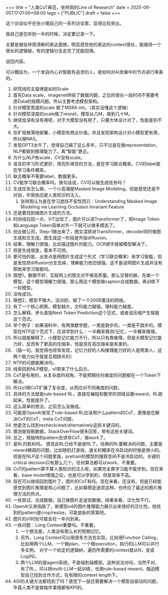 +++
title = "人类CoT典范，张祥雨的Line of Research"
date = 2025-06-05T17:01:00+08:00
tags = ["PUBLIC"]
draft = false
+++

这个访谈似乎在张小珺自己的一系列访谈里，显得比较突出。

我自己是在听到一半的时候，决定要记录一下。

主要是被张祥雨清晰的表达震撼，明显感觉他的表达的context很长，能维持一个很长的逻辑链，有的逻辑分支走完了还能回溯。

说回内容。

可以概括为，一个发自内心对智能有追求的人，是如何对AI发展中的节点进行审美的。

<!--more-->

1.  研究线的主旋律是如何Scale
2.  首先Data scale，imagenet终结了数据问题，之后的很长一段时间不需要考虑Data的规模问题。所以主要考虑模型架构。
3.  针对模型宽度的scale 做了MSRA init。（其实没懂这个逻辑）
4.  针对模型深度的scale做了resnet，模型从几M，做到几十M。
5.  继续加深有没有用呢，对于大模型没有用了，只要大体设计对了，性能差别不大。
6.  在旷视做落地部署，小模型有商业价值。并且发现架构设计对小模型更有用，所以做NAS。
7.  发现GPT3太牛了，觉得自己搞了这么多年，只不过是在做representation，NLP都做到推理能力了。离“智能”更近。
8.  为什么NLP有scale，CV没有scale。
9.  语言的学习形式更好，用完形填空的方法，是在学习联合概率。CV的label是在学习条件概率。
10. 联合概率不需要label，数据更多。
11. CV能学习联合概率吗，换句话说，CV可以做生成任务吗？
12. 生成任务怎么做，一个小高潮是Masked Image Modeling。但是感觉还是不对劲，毕竟依旧是人类知识的注入。
    1.  张祥雨认为是在学习遮挡不变性而已：Understanding Masked Image Modeling via Learning Occlusion Invariant Feature
13. 还是要找到做图片生成的方法。
14. 时间线拉回一点，ViT出现了，图片可以进Transformer了，把Image Token和Language Token简单对齐一下就可以做多模态了。
15. 创业做公司，Step-1做出来了，图文混排进Transformer，decoder同时做图生成和文生成。图生成这一阶段是外挂diffusion。
16. 结果，理解力很强，比如描述图片的能力。OCR顺手就被模型解决了。
17. 但是生成很差，基本不可控。
18. 更可怕的是，出发点是用图片生成这个形式（学习联合概率）来学习智能，但是发现把diffusion分支去掉，理解能力依旧很强。这不是说明图片生成并没有帮助来学习智能吗。
19. 猜想1，数据不好，互联网上的图文对不够高质量。那么交替的做，先做一个模型，这个模型理解力很强，那么用这个模型做caption合成数据，再训练下一轮模型。
20. 没有成功。
21. 猜想2，模型不够大，没训好。做了一个200B激活的网络。
22. 有了一个核心观察。模型越大，文科能力越强，理科能力越差。
23. 怎么解释。矛头直指Next Token Prediction这个范式，或者说压缩产生智能这个范式。
24. 举个例子：如果语料中，有两类数学题，一类是跳步的，一类是不跳步的。模型在NTP这个范式下，应该学到什么：一半概率猜测/记忆，一半概率推理。
25. 所以就能解释了，小模型记忆能力不行，所以只有靠推理，但是大模型记忆能力好，反而有了更高的压缩率，但是现在高压缩率是有害的。
26. （插一句，我觉得也经常发现，记忆力好的人和推理能力好的人是两类人，这两个能力似乎就是互相排斥的）
27. NTP的问题能解决吗。
28. 线索回到NLP模型，o1带来了什么启示。
29. CoT是有用的，从复杂度的视角，不能预期任何难度的问题都在一个Token下解决。
30. 所以o1用CoT扩展了复杂度，从而应对不同难度的问题。
31. 具体的方法就是rule-based RL，直接在编程和数学的领域设置reward，RL跑起来，性能提升了。
32. 这么简单的想法，之前怎么没做成。
33. 可能是OpenAI发现了rule-based RL应该用什么pattern的CoT，更像是在解决CoT的CoT，meta CoT问题。
34. 他是怎么找到recheck/wait/alternatively这些关键词的。
35. 猜测是观察数据，StackOverFlow很多回答，带有这些关键词。
36. 总之，用独特的pattern去诱导CoT，做work了。
37. 是RL的胜利吗。
    感觉此RL已经不是彼RL了。经典的RL要解决的问题，主要是reward稀疏的问题，比如随机打游戏，通关的概率在冷启动的时候是很小的。
    但是在NLP这个问题里面，pretrain的模型的搜索空间不是冷启动的。关键的critical decision只有那么几个。任何算法都可以work，不重要。
38. CoT的pattern算不算人类知识的注入呢，如果完全靠学习能不能学到。现在来看，base model增强之后，也是可以学到的，但是效率不高。
39. 现在可以继续回到图片了，图片的CoT有吗。现在来看，还没有。但是已经能感觉到图片推理是核心问题了，比如看图走迷宫这种。也呼应了最近的图片推理方法的热点。
40. 一些尝试，合成数据，自己做图片走迷宫数据。结果来看，泛化性不行。
41. OpenAI又来指路了，新模型o4的图片推理能力展示出来很好的泛化性。他找到的pattern是crop/resize。可能是新的答案吧。
42. 图片的o1时刻可能会在一年内到来。
43. 一些问题：Long Context重要吗。不重要。
    1.  一个想法是，人类没有那么长的短期记忆。
    2.  另外，Long Context可以用很多方法去实现，比如用Function Calling，比如用两个LLM，一个做plan，一个做execution，执行的LLM可以并行多实例。
        对于一个给定的逻辑树，遍历所需要的context就从N，变成Log(N)。
    3.  两个LLM的是agent系统，不是端到端模型。这种说法对吗，当然不对，有了RL，可以把multi-LLM一起训练，也用rule-based reward，强迫模型自己找到合作方式，在有限的context length下。
44. AGI的关键方法都找到了吗？感觉下一层还需要解决一个模型自驱动的问题，毕竟人类不是做每件事情都有KPI的。
